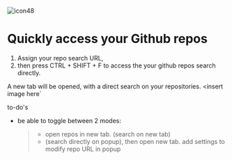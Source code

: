 ![icon48](https://github.com/capitanbarbosa/extension-github_quick_search/assets/65256527/ef0e9d84-3ea1-4482-bd50-328cd24edcde)

# Quickly access your Github repos

1. Assign your repo search URL,
2. then press CTRL + SHIFT + F to access the your github repos search directly.

A new tab will be opened, with a direct search on your repositories.
<insert image here`

to-do's

- be able to toggle between 2 modes:
  > - open repos in new tab. (search on new tab)
  >   <br>
  > - (search directly on popup), then open new tab.
  >   add settings to modify repo URL in popup
